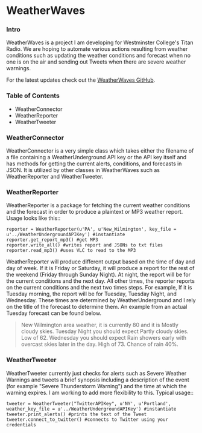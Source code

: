 # WeatherWaves

### Intro

WeatherWaves is a project I am developing for Westminster College's Titan Radio. We are hoping to automate various actions resulting from weather conditions such as updating the weather conditions and forecast when no one is on the air and sending out Tweets when there are severe weather warnings.

For the latest updates check out the [WeatherWaves GitHub](https://github.com/alexandermichels/WeatherWaves).


### Table of Contents
* WeatherConnector
* WeatherReporter
* WeatherTweeter

### WeatherConnector

WeatherConnector is a very simple class which takes either the filename of a file containing a WeatherUnderground API key or the API key itself and has methods for getting the current alerts, conditions, and forecasts in JSON. It is utilized by other classes in WeatherWaves such as WeatherReporter and WeatherTweeter.

### WeatherReporter

WeatherReporter is a package for fetching the current weather conditions and the forecast in order to produce a plaintext or MP3 weather report. Usage looks like this::

    reporter = WeatherReporter(u'PA', u'New_Wilmington', key_file = u'../WeatherUndergroundAPIKey') #instantiate
    reporter.get_report_mp3() #get MP3
    reporter.write_all() #writes report and JSONs to txt files
    reporter.read_mp3() #uses VLC to read to the MP3

WeatherReporter will produce different output based on the time of day and day of week. If it is Friday or Saturday, it will produce a report for the rest of the weekend (Friday through Sunday Night). At night, the report will be for the current conditions and the next day. All other times, the reporter reports on the current conditions and the next two times steps. For example, If it is Tuesday morning, the report will be for Tuesday, Tuesday Night, and Wednesday. These times are determined by WeatherUnderground and I rely on the title of the forecast to determine them. An example from an actual Tuesday forecast can be found below.

> New Wilmington area weather, it is currently 80 and it is Mostly cloudy skies. Tuesday Night you should expect Partly cloudy skies. Low of 62. Wednesday you should expect Rain showers early with overcast skies later in the day. High of 73. Chance of rain 40%.

### WeatherTweeter

WeatherTweeter currently just checks for alerts such as Severe Weather Warnings and tweets a brief synopsis including a description of the event (for example "Severe Thunderstorm Warning") and the time at which the warning expires. I am working to add more flexibility to this. Typical usage::

    tweeter = WeatherTweeter("TwitterAPIKey", u'NY', u'Portland', weather_key_file = u'../WeatherUndergroundAPIKey') #instantiate
    tweeter.print_alerts() #prints the text of the Tweet
    tweeter.connect_to_twitter() #connects to Twitter using your credentials
